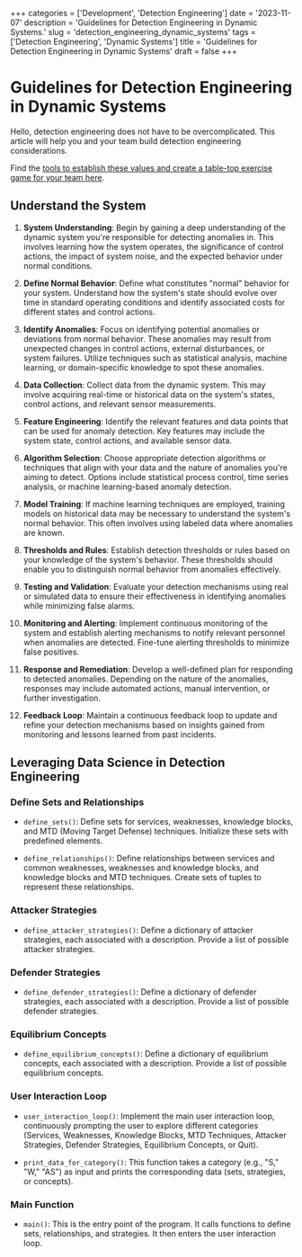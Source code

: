 +++
categories = ['Development', 'Detection Engineering']
date = '2023-11-07'
description = 'Guidelines for Detection Engineering in Dynamic Systems.'
slug = 'detection_engineering_dynamic_systems'
tags = ['Detection Engineering', 'Dynamic Systems']
title = 'Guidelines for Detection Engineering in Dynamic Systems'
draft = false
+++

# Guidelines for Detection Engineering in Dynamic Systems

Hello, detection engineering does not have to be overcomplicated. This article will help you and your team build detection engineering considerations. 

Find the [tools to establish these values and create a table-top exercise game for your team here](https://github.com/green-dino/TableTopExcercise).

## Understand the System

1. **System Understanding**: Begin by gaining a deep understanding of the dynamic system you're responsible for detecting anomalies in. This involves learning how the system operates, the significance of control actions, the impact of system noise, and the expected behavior under normal conditions.

2. **Define Normal Behavior**: Define what constitutes "normal" behavior for your system. Understand how the system's state should evolve over time in standard operating conditions and identify associated costs for different states and control actions.

3. **Identify Anomalies**: Focus on identifying potential anomalies or deviations from normal behavior. These anomalies may result from unexpected changes in control actions, external disturbances, or system failures. Utilize techniques such as statistical analysis, machine learning, or domain-specific knowledge to spot these anomalies.

4. **Data Collection**: Collect data from the dynamic system. This may involve acquiring real-time or historical data on the system's states, control actions, and relevant sensor measurements.

5. **Feature Engineering**: Identify the relevant features and data points that can be used for anomaly detection. Key features may include the system state, control actions, and available sensor data.

6. **Algorithm Selection**: Choose appropriate detection algorithms or techniques that align with your data and the nature of anomalies you're aiming to detect. Options include statistical process control, time series analysis, or machine learning-based anomaly detection.

7. **Model Training**: If machine learning techniques are employed, training models on historical data may be necessary to understand the system's normal behavior. This often involves using labeled data where anomalies are known.

8. **Thresholds and Rules**: Establish detection thresholds or rules based on your knowledge of the system's behavior. These thresholds should enable you to distinguish normal behavior from anomalies effectively.

9. **Testing and Validation**: Evaluate your detection mechanisms using real or simulated data to ensure their effectiveness in identifying anomalies while minimizing false alarms.

10. **Monitoring and Alerting**: Implement continuous monitoring of the system and establish alerting mechanisms to notify relevant personnel when anomalies are detected. Fine-tune alerting thresholds to minimize false positives.

11. **Response and Remediation**: Develop a well-defined plan for responding to detected anomalies. Depending on the nature of the anomalies, responses may include automated actions, manual intervention, or further investigation.

12. **Feedback Loop**: Maintain a continuous feedback loop to update and refine your detection mechanisms based on insights gained from monitoring and lessons learned from past incidents.

## Leveraging Data Science in Detection Engineering

### Define Sets and Relationships

- `define_sets()`: Define sets for services, weaknesses, knowledge blocks, and MTD (Moving Target Defense) techniques. Initialize these sets with predefined elements.

- `define_relationships()`: Define relationships between services and common weaknesses, weaknesses and knowledge blocks, and knowledge blocks and MTD techniques. Create sets of tuples to represent these relationships.

### Attacker Strategies

- `define_attacker_strategies()`: Define a dictionary of attacker strategies, each associated with a description. Provide a list of possible attacker strategies.

### Defender Strategies

- `define_defender_strategies()`: Define a dictionary of defender strategies, each associated with a description. Provide a list of possible defender strategies.

### Equilibrium Concepts

- `define_equilibrium_concepts()`: Define a dictionary of equilibrium concepts, each associated with a description. Provide a list of possible equilibrium concepts.

### User Interaction Loop

- `user_interaction_loop()`: Implement the main user interaction loop, continuously prompting the user to explore different categories (Services, Weaknesses, Knowledge Blocks, MTD Techniques, Attacker Strategies, Defender Strategies, Equilibrium Concepts, or Quit).

- `print_data_for_category()`: This function takes a category (e.g., "S," "W," "AS") as input and prints the corresponding data (sets, strategies, or concepts).

### Main Function

- `main()`: This is the entry point of the program. It calls functions to define sets, relationships, and strategies. It then enters the user interaction loop.
